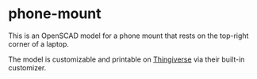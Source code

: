 # phone-mount
 
This is an OpenSCAD model for a phone mount that rests on the top-right corner of a laptop. 

The model is customizable and printable on [Thingiverse](https://www.thingiverse.com/thing:5816088) via their built-in customizer. 
